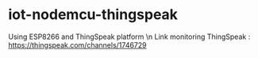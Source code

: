 # iot-nodemcu-thingspeak
Using ESP8266 and ThingSpeak platform \n
Link monitoring ThingSpeak : https://thingspeak.com/channels/1746729
